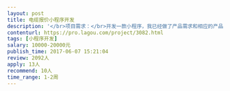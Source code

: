 ```yaml
---                
layout: post       
title: 电缆报价小程序开发           
description: '</br>项目需求：</br>开发一款小程序，我已经做了产品需求和相应的产品图片</br>目标用户：五金建材市场里面的批发商</br>主要功能：</br>1. 查询厂家的产品价格 </br>已经有一个app，app里面包含查询厂家产品价格的功能，也有相应的后台和接口；</br>2. 根据查询的价格制作报价表 </br>第二个功能是小程序的新功能，没有后台。而且用户制作报价表，相当于生成了新的数据，需要开发后台保存下来。</br>'     
contenturl: https://pro.lagou.com/project/3082.html      
tags: [小程序开发]            
salary: 10000-20000元          
publish_time: 2017-06-07 15:21:04         
review: 2092人                   
apply: 13人                   
recommend: 10人                   
time_range: 1-2周              
---                 
```

